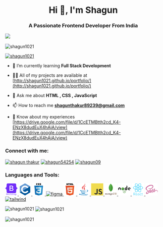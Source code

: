 <h1 align="center">Hi 👋, I'm Shagun</h1>
<h3 align="center">A Passionate Frontend Developer From India</h3>
<img src="https://i.pinimg.com/564x/c1/f4/5f/c1f45f1978fc7ad515497a5c64605d7f.jpg" target="_blank"/>

<p align="left"> <img src="https://komarev.com/ghpvc/?username=shagun1021&label=Profile%20views&color=0e75b6&style=flat" alt="shagun1021" /> </p>

<p align="left"> <a href="https://github.com/ryo-ma/github-profile-trophy"><img src="https://github-profile-trophy.vercel.app/?username=shagun1021" alt="shagun1021" /></a> </p>

- 🌱 I’m currently learning **Full Stack Development**

- 👨‍💻 All of my projects are available at [http://shagun1021.github.io/portfolio/](http://shagun1021.github.io/portfolio/)

- 💬 Ask me about **HTML , CSS , JavaScript**

- 📫 How to reach me **shagunthakur89239@gmail.com**

- 📄 Know about my experiences [https://drive.google.com/file/d/1CcETMBtth2cd_K4-ENzX8dudEuX4hAjA/view](https://drive.google.com/file/d/1CcETMBtth2cd_K4-ENzX8dudEuX4hAjA/view)

<h3 align="left">Connect with me:</h3>
<p align="left">
<a href="https://linkedin.com/in/shagun thakur" target="blank"><img align="center" src="https://raw.githubusercontent.com/rahuldkjain/github-profile-readme-generator/master/src/images/icons/Social/linked-in-alt.svg" alt="shagun thakur" height="30" width="40" /></a>
<a href="https://www.hackerrank.com/shagun54254" target="blank"><img align="center" src="https://raw.githubusercontent.com/rahuldkjain/github-profile-readme-generator/master/src/images/icons/Social/hackerrank.svg" alt="shagun54254" height="30" width="40" /></a>
<a href="https://www.leetcode.com/shagun09" target="blank"><img align="center" src="https://raw.githubusercontent.com/rahuldkjain/github-profile-readme-generator/master/src/images/icons/Social/leet-code.svg" alt="shagun09" height="30" width="40" /></a>
</p>

<h3 align="left">Languages and Tools:</h3>
<p align="left"> <a href="https://getbootstrap.com" target="_blank" rel="noreferrer"> <img src="https://raw.githubusercontent.com/devicons/devicon/master/icons/bootstrap/bootstrap-plain-wordmark.svg" alt="bootstrap" width="40" height="40"/> </a> <a href="https://www.cprogramming.com/" target="_blank" rel="noreferrer"> <img src="https://raw.githubusercontent.com/devicons/devicon/master/icons/c/c-original.svg" alt="c" width="40" height="40"/> </a> <a href="https://www.w3schools.com/css/" target="_blank" rel="noreferrer"> <img src="https://raw.githubusercontent.com/devicons/devicon/master/icons/css3/css3-original-wordmark.svg" alt="css3" width="40" height="40"/> </a> <a href="https://www.figma.com/" target="_blank" rel="noreferrer"> <img src="https://www.vectorlogo.zone/logos/figma/figma-icon.svg" alt="figma" width="40" height="40"/> </a> <a href="https://www.w3.org/html/" target="_blank" rel="noreferrer"> <img src="https://raw.githubusercontent.com/devicons/devicon/master/icons/html5/html5-original-wordmark.svg" alt="html5" width="40" height="40"/> </a> <a href="https://www.java.com" target="_blank" rel="noreferrer"> <img src="https://raw.githubusercontent.com/devicons/devicon/master/icons/java/java-original.svg" alt="java" width="40" height="40"/> </a> <a href="https://developer.mozilla.org/en-US/docs/Web/JavaScript" target="_blank" rel="noreferrer"> <img src="https://raw.githubusercontent.com/devicons/devicon/master/icons/javascript/javascript-original.svg" alt="javascript" width="40" height="40"/> </a> <a href="https://www.mongodb.com/" target="_blank" rel="noreferrer"> <img src="https://raw.githubusercontent.com/devicons/devicon/master/icons/mongodb/mongodb-original-wordmark.svg" alt="mongodb" width="40" height="40"/> </a> <a href="https://nodejs.org" target="_blank" rel="noreferrer"> <img src="https://raw.githubusercontent.com/devicons/devicon/master/icons/nodejs/nodejs-original-wordmark.svg" alt="nodejs" width="40" height="40"/> </a> <a href="https://reactjs.org/" target="_blank" rel="noreferrer"> <img src="https://raw.githubusercontent.com/devicons/devicon/master/icons/react/react-original-wordmark.svg" alt="react" width="40" height="40"/> </a> <a href="https://sass-lang.com" target="_blank" rel="noreferrer"> <img src="https://raw.githubusercontent.com/devicons/devicon/master/icons/sass/sass-original.svg" alt="sass" width="40" height="40"/> </a> <a href="https://tailwindcss.com/" target="_blank" rel="noreferrer"> <img src="https://www.vectorlogo.zone/logos/tailwindcss/tailwindcss-icon.svg" alt="tailwind" width="40" height="40"/> </a> </p>

<p><img align="left" src="https://github-readme-stats.vercel.app/api/top-langs?username=shagun1021&show_icons=true&locale=en&layout=compact" alt="shagun1021" /></p>

<p>&nbsp;<img align="center" src="https://github-readme-stats.vercel.app/api?username=shagun1021&show_icons=true&locale=en" alt="shagun1021" /></p>

<p><img align="center" src="https://github-readme-streak-stats.herokuapp.com/?user=shagun1021&" alt="shagun1021" /></p>
